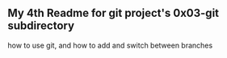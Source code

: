## My 4th Readme for git project's 0x03-git subdirectory

how to use git, and how to add and switch between branches
